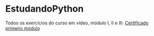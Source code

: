 # EstudandoPython
Todos os exercícios do curso em vídeo, módulo I, II e III.
[Certificado primeiro módulo](https://1drv.ms/b/c/1b93dd53b98f0a42/EWmaEsBcK1BPkx_opP9bL6oBkuftTge8MZ8b0ww2ASWngA?e=qVND9e)
